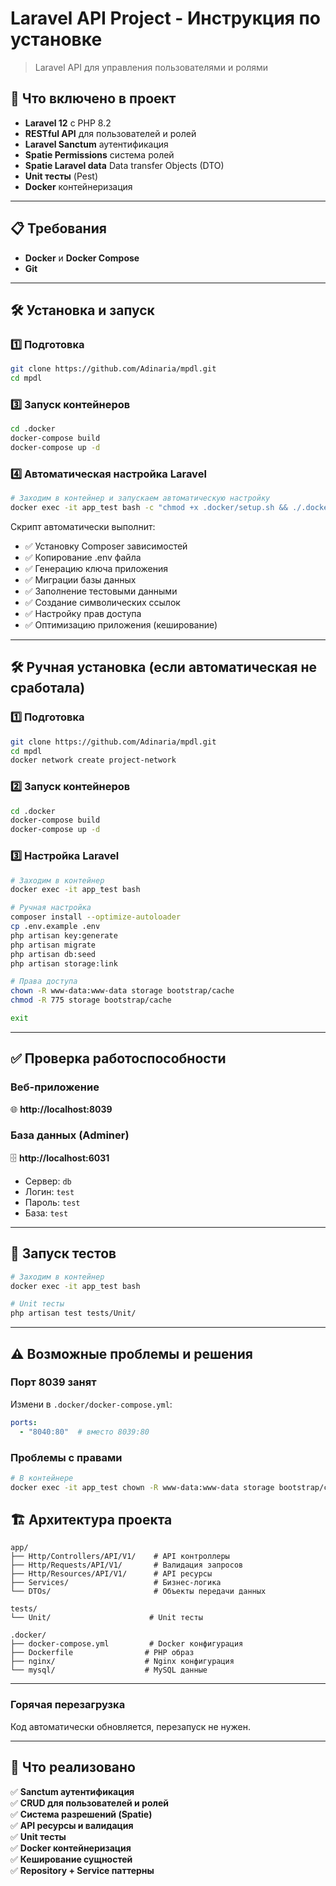 # Laravel API Project - Инструкция по установке

> Laravel API для управления пользователями и ролями

## 🎯 Что включено в проект

- **Laravel 12** с PHP 8.2
- **RESTful API** для пользователей и ролей
- **Laravel Sanctum** аутентификация
- **Spatie Permissions** система ролей
- **Spatie Laravel data** Data transfer Objects (DTO)
- **Unit тесты** (Pest)
- **Docker** контейнеризация

---

## 📋 Требования

- **Docker** и **Docker Compose**
- **Git**

---

## 🛠️ Установка и запуск

### 1️⃣ Подготовка

```bash
git clone https://github.com/Adinaria/mpdl.git
cd mpdl
```

### 3️⃣ Запуск контейнеров

```bash
cd .docker
docker-compose build
docker-compose up -d
```

### 4️⃣ Автоматическая настройка Laravel

```bash
# Заходим в контейнер и запускаем автоматическую настройку
docker exec -it app_test bash -c "chmod +x .docker/setup.sh && ./.docker/setup.sh"
```

Скрипт автоматически выполнит:

- ✅ Установку Composer зависимостей
- ✅ Копирование .env файла
- ✅ Генерацию ключа приложения
- ✅ Миграции базы данных
- ✅ Заполнение тестовыми данными
- ✅ Создание символических ссылок
- ✅ Настройку прав доступа
- ✅ Оптимизацию приложения (кеширование)

---

## 🛠️ Ручная установка (если автоматическая не сработала)

### 1️⃣ Подготовка

```bash
git clone https://github.com/Adinaria/mpdl.git
cd mpdl
docker network create project-network
```

### 2️⃣ Запуск контейнеров

```bash
cd .docker
docker-compose build
docker-compose up -d
```

### 3️⃣ Настройка Laravel

```bash
# Заходим в контейнер
docker exec -it app_test bash

# Ручная настройка
composer install --optimize-autoloader
cp .env.example .env
php artisan key:generate
php artisan migrate
php artisan db:seed
php artisan storage:link

# Права доступа
chown -R www-data:www-data storage bootstrap/cache
chmod -R 775 storage bootstrap/cache

exit
```

---

## ✅ Проверка работоспособности

### Веб-приложение

🌐 **http://localhost:8039**

### База данных (Adminer)

🗄️ **http://localhost:6031**

- Сервер: `db`
- Логин: `test`
- Пароль: `test`
- База: `test`

---

## 🧪 Запуск тестов

```bash
# Заходим в контейнер
docker exec -it app_test bash

# Unit тесты
php artisan test tests/Unit/

```

---

## ⚠️ Возможные проблемы и решения

### Порт 8039 занят

Измени в `.docker/docker-compose.yml`:

```yaml
ports:
  - "8040:80"  # вместо 8039:80
```

### Проблемы с правами

```bash
# В контейнере
docker exec -it app_test chown -R www-data:www-data storage bootstrap/cache
```

## 🏗️ Архитектура проекта

```
app/
├── Http/Controllers/API/V1/    # API контроллеры
├── Http/Requests/API/V1/       # Валидация запросов
├── Http/Resources/API/V1/      # API ресурсы
├── Services/                   # Бизнес-логика
└── DTOs/                       # Объекты передачи данных

tests/
└── Unit/                      # Unit тесты

.docker/
├── docker-compose.yml         # Docker конфигурация
├── Dockerfile                # PHP образ
├── nginx/                    # Nginx конфигурация
└── mysql/                    # MySQL данные
```

---

### Горячая перезагрузка

Код автоматически обновляется, перезапуск не нужен.

---

## 📝 Что реализовано

✅ **Sanctum аутентификация**  
✅ **CRUD для пользователей и ролей**  
✅ **Система разрешений (Spatie)**  
✅ **API ресурсы и валидация**  
✅ **Unit тесты**  
✅ **Docker контейнеризация**  
✅ **Кеширование сущностей**  
✅ **Repository + Service паттерны**  

